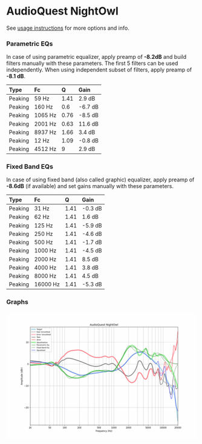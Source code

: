 # AudioQuest NightOwl
See [usage instructions](https://github.com/jaakkopasanen/AutoEq#usage) for more options and info.

### Parametric EQs
In case of using parametric equalizer, apply preamp of **-8.2dB** and build filters manually
with these parameters. The first 5 filters can be used independently.
When using independent subset of filters, apply preamp of **-8.1 dB**.

| Type    | Fc      |    Q | Gain    |
|:--------|:--------|:-----|:--------|
| Peaking | 59 Hz   | 1.41 | 2.9 dB  |
| Peaking | 160 Hz  | 0.6  | -6.7 dB |
| Peaking | 1065 Hz | 0.76 | -8.5 dB |
| Peaking | 2001 Hz | 0.63 | 11.6 dB |
| Peaking | 8937 Hz | 1.66 | 3.4 dB  |
| Peaking | 12 Hz   | 1.09 | -0.8 dB |
| Peaking | 4512 Hz | 9    | 2.9 dB  |

### Fixed Band EQs
In case of using fixed band (also called graphic) equalizer, apply preamp of **-8.6dB**
(if available) and set gains manually with these parameters.

| Type    | Fc       |    Q | Gain    |
|:--------|:---------|:-----|:--------|
| Peaking | 31 Hz    | 1.41 | -0.3 dB |
| Peaking | 62 Hz    | 1.41 | 1.6 dB  |
| Peaking | 125 Hz   | 1.41 | -5.9 dB |
| Peaking | 250 Hz   | 1.41 | -4.6 dB |
| Peaking | 500 Hz   | 1.41 | -1.7 dB |
| Peaking | 1000 Hz  | 1.41 | -4.5 dB |
| Peaking | 2000 Hz  | 1.41 | 8.5 dB  |
| Peaking | 4000 Hz  | 1.41 | 3.8 dB  |
| Peaking | 8000 Hz  | 1.41 | 4.5 dB  |
| Peaking | 16000 Hz | 1.41 | -5.3 dB |

### Graphs
![](./AudioQuest%20NightOwl.png)